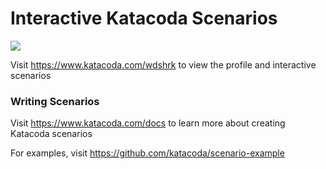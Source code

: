 # Interactive Katacoda Scenarios

[![](http://shields.katacoda.com/katacoda/wdshrk/count.svg)](https://www.katacoda.com/wdshrk "Get your profile on Katacoda.com")

Visit https://www.katacoda.com/wdshrk to view the profile and interactive scenarios

### Writing Scenarios
Visit https://www.katacoda.com/docs to learn more about creating Katacoda scenarios

For examples, visit https://github.com/katacoda/scenario-example
